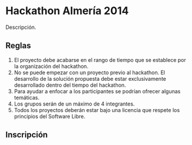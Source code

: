 Hackathon Almería 2014
======================

Descripción.

Reglas
-------

1. El proyecto debe acabarse en el rango de tiempo que se establece por la organización del hackathon.
2. No se puede empezar con un proyecto previo al hackathon. El desarrollo de la solución propuesta debe estar exclusivamente desarrollado dentro del tiempo del hackathon.
3. Para ayudar a enfocar a los participantes se podrían ofrecer algunas temáticas.
4. Los grupos serán de un máximo de 4 integrantes.
5. Todos los proyectos deberán estar bajo una licencia que respete los principios del Software Libre.

Inscripción
------------

